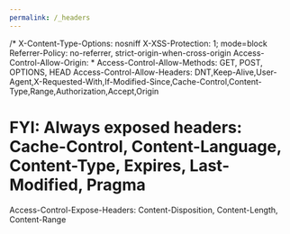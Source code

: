 ```yaml
---
permalink: /_headers
---
```

/*
  X-Content-Type-Options: nosniff
  X-XSS-Protection: 1; mode=block
  Referrer-Policy: no-referrer, strict-origin-when-cross-origin
  Access-Control-Allow-Origin: *
  Access-Control-Allow-Methods: GET, POST, OPTIONS, HEAD
  Access-Control-Allow-Headers: DNT,Keep-Alive,User-Agent,X-Requested-With,If-Modified-Since,Cache-Control,Content-Type,Range,Authorization,Accept,Origin
# FYI: Always exposed headers: Cache-Control, Content-Language, Content-Type, Expires, Last-Modified, Pragma
  Access-Control-Expose-Headers: Content-Disposition, Content-Length, Content-Range
